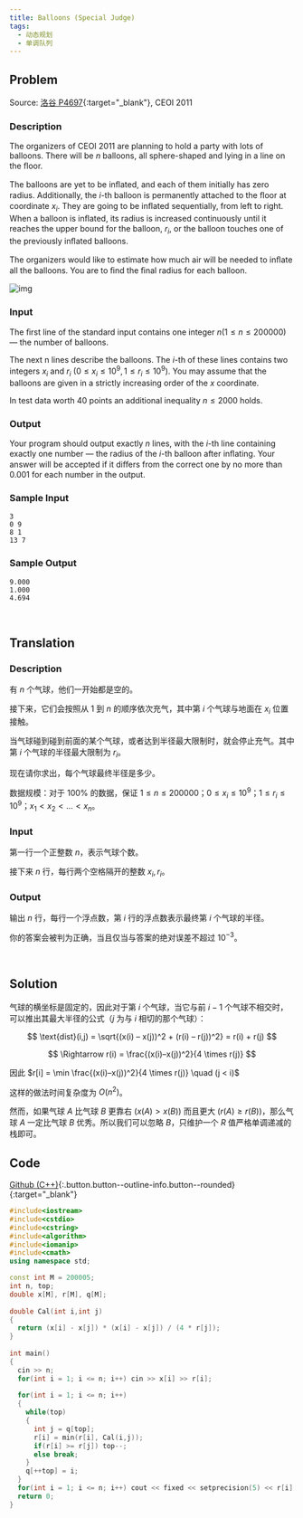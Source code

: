 ```yaml
---
title: Balloons (Special Judge)
tags:
  - 动态规划
  - 单调队列
---
```



## Problem

Source: [洛谷 P4697](https://www.luogu.org/problemnew/show/P4697){:target="_blank"}, CEOI 2011


### Description

The organizers of CEOI 2011 are planning to hold a party with lots of balloons. There will be $n$ balloons, all sphere-shaped and lying in a line on the ﬂoor.

The balloons are yet to be inﬂated, and each of them initially has zero radius. Additionally, the $i$-th balloon is permanently attached to the ﬂoor at coordinate $x_i$. They are going to be inﬂated sequentially, from left to right. When a balloon is inﬂated, its radius is increased continuously until it reaches the upper bound for the balloon, $r_i$, or the balloon touches one of the previously inﬂated balloons.

The organizers would like to estimate how much air will be needed to inﬂate all the balloons. You are to ﬁnd the ﬁnal radius for each balloon.

![img](/assets/images/in-post/DP/ceoi2011-balloons.png)


### Input

The ﬁrst line of the standard input contains one integer $n (1 \leq n \leq 200 000)$ — the number of balloons.

The next n lines describe the balloons. The $i$-th of these lines contains two integers $x_i$ and $r_i$ $(0 \leq x_i \leq 10^9,1 \leq r_i \leq 10^9)$. You may assume that the balloons are given in a strictly increasing order of the $x$ coordinate.

In test data worth 40 points an additional inequality $n \leq 2000$ holds.


### Output

Your program should output exactly $n$ lines, with the $i$-th line containing exactly one number — the radius of the $i$-th balloon after inﬂating. Your answer will be accepted if it diﬀers from the correct one by no more than 0.001 for each number in the output.


### Sample Input

```
3
0 9
8 1
13 7
```


### Sample Output

```
9.000
1.000
4.694
```


&nbsp;

## Translation

### Description

有 $n$ 个气球，他们一开始都是空的。

接下来，它们会按照从 1 到 $n$ 的顺序依次充气，其中第 $i$ 个气球与地面在 $x_i$ 位置接触。

当气球碰到碰到前面的某个气球，或者达到半径最大限制时，就会停止充气。其中第 $i$ 个气球的半径最大限制为 $r_i$。

现在请你求出，每个气球最终半径是多少。

数据规模：对于 $100 \%$ 的数据，保证 $1 \leq n \leq 200000$；$0 \leq x_i \leq 10^9$；$1 \leq r_i \leq 10^9$；$x_1 < x_2 < \dots < x_n$。


### Input

第一行一个正整数 $n$，表示气球个数。

接下来 $n$ 行，每行两个空格隔开的整数 $x_i, r_i$。


### Output

输出 $n$ 行，每行一个浮点数，第 $i$ 行的浮点数表示最终第 $i$ 个气球的半径。

你的答案会被判为正确，当且仅当与答案的绝对误差不超过 $10^{-3}$。


&nbsp;

## Solution

气球的横坐标是固定的，因此对于第 $i$ 个气球，当它与前 $i-1$ 个气球不相交时，可以推出其最大半径的公式（$j$ 为与 $i$ 相切的那个气球）：

$$
\text{dist}(i,j) = \sqrt{(x(i) – x(j))^2 + (r(i) – r(j))^2} = r(i) + r(j)
$$

$$
\Rightarrow r(i) = \frac{(x(i)–x(j))^2}{4 \times r(j)}
$$

因此 $r[i] = \min \frac{(x(i)–x(j))^2}{4 \times r(j)} \quad (j < i)$

这样的做法时间复杂度为 $O(n^2)$。

然而，如果气球 $A$ 比气球 $B$ 更靠右 $(x(A)>x(B))$ 而且更大 $(r(A) \geq r(B))$，那么气球 $A$ 一定比气球 $B$ 优秀。所以我们可以忽略 $B$，只维护一个 $R$ 值严格单调递减的栈即可。


## Code

[Github (C++)](https://github.com/Renovamen/OI-ACM/blob/master/code/动态规划/单调队列/CEOI2011-Balloons.cpp){:.button.button--outline-info.button--rounded}{:target="_blank"}


```c++
#include<iostream>
#include<cstdio>
#include<cstring>
#include<algorithm>
#include<iomanip>
#include<cmath>
using namespace std;

const int M = 200005;
int n, top;
double x[M], r[M], q[M];
 
double Cal(int i,int j)
{
  return (x[i] - x[j]) * (x[i] - x[j]) / (4 * r[j]);
}
 
int main()
{
  cin >> n;
  for(int i = 1; i <= n; i++) cin >> x[i] >> r[i];
 
  for(int i = 1; i <= n; i++)
  {
    while(top)
    {	
      int j = q[top];
      r[i] = min(r[i], Cal(i,j));
      if(r[i] >= r[j]) top--;
      else break;
    }
    q[++top] = i;
  }  
  for(int i = 1; i <= n; i++) cout << fixed << setprecision(5) << r[i] << endl;
  return 0;
}
```
